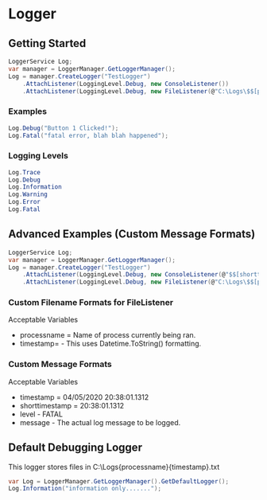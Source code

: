 # Logger

## Getting Started
```csharp
LoggerService Log;
var manager = LoggerManager.GetLoggerManager();
Log = manager.CreateLogger("TestLogger")
    .AttachListener(LoggingLevel.Debug, new ConsoleListener())
    .AttachListener(LoggingLevel.Debug, new FileListener(@"C:\Logs\$$[processname]$$\$$[timestamp=yyyy-MM-dd HH_mm_ss]$$.txt"));
```

### Examples
```csharp
Log.Debug("Button 1 Clicked!");
Log.Fatal("fatal error, blah blah happened");
```

### Logging Levels
```csharp
Log.Trace
Log.Debug
Log.Information
Log.Warning
Log.Error
Log.Fatal
```

## Advanced Examples (Custom Message Formats)
```csharp
LoggerService Log;
var manager = LoggerManager.GetLoggerManager();
Log = manager.CreateLogger("TestLogger")
    .AttachListener(LoggingLevel.Debug, new ConsoleListener(@"$$[shorttimestamp]$$ - $$[level]$$ - $$[message]$$"))
    .AttachListener(LoggingLevel.Debug, new FileListener(@"C:\Logs\$$[processname]$$\$$[timestamp=yyyy-MM-dd HH_mm_ss]$$.txt", "$$[timestamp]$$    $$[level]$$   $$[message]$$"));
```

### Custom Filename Formats for FileListener
Acceptable Variables
* processname = Name of process currently being ran.
* timestamp= - This uses Datetime.ToString() formatting.

### Custom Message Formats
Acceptable Variables
* timestamp = 04/05/2020 20:38:01.1312
* shorttimestamp = 20:38:01.1312
* level - FATAL
* message - The actual log message to be logged.

## Default Debugging Logger
This logger stores files in C:\Logs\{processname}\{timestamp}.txt

```csharp
var Log = LoggerManager.GetLoggerManager().GetDefaultLogger();
Log.Information("information only.......");
```
